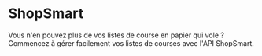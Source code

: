 # ShopSmart

Vous n'en pouvez plus de vos listes de course en papier qui vole ?
Commencez à gérer facilement vos listes de courses avec l'API ShopSmart.
